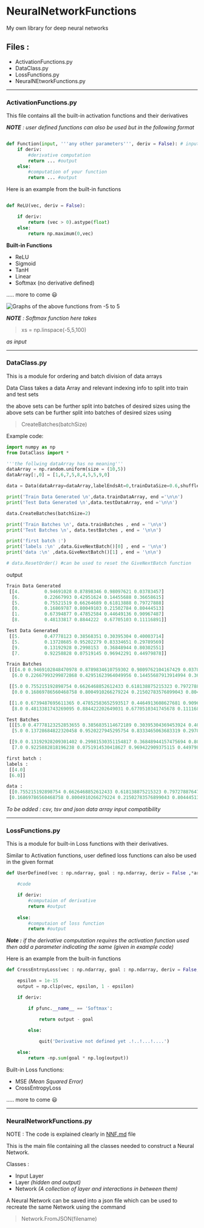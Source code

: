 # NeuralNetworkFunctions
My own library for deep neural networks

## Files :

- ActivationFunctions.py
- DataClass.py
- LossFunctions.py
- NeuralNEtworkFunctions.py

****

### ActivationFunctions.py

This file contains all the built-in activation functions and their derivatives

***NOTE** : user defined functions can also be used but in the following format*

```python

def Function(input, '''any other parameters''', deriv = False): # input can be a numpy array
    if deriv:
        #derivative computation
        return ... #output
    else:
        #computation of your function
        return ... #output
```

Here is an example from the built-in functions

```python

def ReLU(vec, deriv = False):

    if deriv:
        return (vec > 0).astype(float)
    else:
        return np.maximum(0,vec)

```

**Built-in Functions**

- ReLU
- Sigmoid
- TanH
- Linear
- Softmax (no derivative defined)

..... more to come :smiley:

![Graphs of the above functions from -5 to 5](./ActivationFunctionsPlotted.png)

***NOTE** : Softmax function here takes*
>xs = np.linspace(-5,5,100)

*as input* 

****

### DataClass.py

This is a module for ordering and batch division of data arrays

Data Class takes a data Array and relevant indexing info to split into train and test sets

the above sets can be further split into batches of desired sizes using the above sets can be further split into batches of desired sizes using 
>CreateBatches(batchSize)

Example code:

```python
import numpy as np
from DataClass import *

'''the follwing dataArray has no meaning'''
dataArray = np.random.uniform(size = (10,5))
dataArray[:,0] = [1,6,7,5,8,4,5,5,9,0]

data = Data(dataArray=dataArray,labelEndsAt=0,trainDataSize=0.6,shuffle=True) #trainDataSize must be between 0 and 1

print('Train Data Generated \n',data.trainDataArray, end ='\n\n')
print('Test Data Generated \n',data.testDataArray, end ='\n\n')

data.CreateBatches(batchSize=2)

print('Train Batches \n', data.trainBatches , end = '\n\n')
print('Test Batches \n', data.testBatches , end = '\n\n')

print('first batch :')
print('labels :\n' ,data.GiveNextBatch()[0] , end = '\n\n')
print('data :\n' ,data.GiveNextBatch()[1] , end = '\n\n')

# data.ResetOrder() #can be used to reset the GiveNextBatch function

```

output

```python
Train Data Generated 
 [[4.         0.94691028 0.87898346 0.98097621 0.03783457]
  [6.         0.22667993 0.42951624 0.14455688 0.36658615]
  [5.         0.75521519 0.66264689 0.61813888 0.79727888]
  [0.         0.16869787 0.80049103 0.21502784 0.80444513]
  [1.         0.67394877 0.47852584 0.44649136 0.90967487]
  [8.         0.48133817 0.8844222  0.67705103 0.11116891]]

Test Data Generated 
 [[5.         0.47778123 0.38568351 0.30395304 0.40003714]
  [5.         0.13728685 0.95202279 0.83334651 0.29789569]
  [9.         0.13192928 0.2998153  0.36848944 0.80302551]
  [7.         0.92258828 0.07519145 0.96942291 0.44979878]]

Train Batches
 [[[4.0 0.9469102848470978 0.8789834610759302 0.9809762104167429 0.037834567636730765]
  [6.0 0.22667993299872868 0.42951623964049956 0.14455687913914994 0.36658615491844315]]

 [[5.0 0.755215192898754 0.6626468852612433 0.618138875215323 0.7972788764797927]
  [0.0 0.16869786560468758 0.8004910266279224 0.21502783576899043 0.8044451310200283]]

 [[1.0 0.6739487695611365 0.47852583652593517 0.4464913608627681 0.9096748738860593]
  [8.0 0.4813381743269095 0.884422202649031 0.6770510341745678 0.11116890548192238]]]

Test Batches
 [[[5.0 0.47778123252853655 0.3856835114672189 0.30395304369453924 0.40003714344133623]
  [5.0 0.13728684822320458 0.9520227945295754 0.8333465063683319 0.2978956872370164]]

 [[9.0 0.13192928209301402 0.29981530351154817 0.36848944157475694 0.8030255106792298]
  [7.0 0.9225882818196238 0.0751914530418627 0.969422909375115 0.4497987825521833]]]

first batch :
labels :
 [[4.0]
 [6.0]]

data :
 [[0.755215192898754 0.6626468852612433 0.618138875215323 0.7972788764797927]
 [0.16869786560468758 0.8004910266279224 0.21502783576899043 0.8044451310200283]]
  ```

*To be added : csv, tsv and json data array input compatibility*

***

### LossFunctions.py

This is a module for built-in Loss functions with their derivatives.

Similar to Activation functions, user defined loss functions can also be used in the given format

```python
def UserDefined(vec : np.ndarray, goal : np.ndarray, deriv = False ,*args):

    #code

    if deriv:
        #computaion of derivative
        return #output
    
    else:
        #computaion of loss function
        return #output
```

***Note :** if the derivative computation requires the activation function used then add a parameter indicating the same (given in example code)*

Here is an example from the built-in functions

```python
def CrossEntroyLoss(vec : np.ndarray, goal : np.ndarray, deriv = False, pfunc = None):

    epsilon = 1e-15
    output = np.clip(vec, epsilon, 1 - epsilon)

    if deriv:

        if pfunc.__name__ == 'Softmax':

            return output - goal
        
        else:

            quit('Derivative not defined yet .!..!...!....')

    else:
        return -np.sum(goal * np.log(output))

```

Built-in Loss functions:

- MSE *(Mean Squared Error)*
- CrossEntropyLoss

..... more to come :smiley:

***

### NeuralNetworkFunctions.py

NOTE : The code is explained clearly in [NNF.md](NNF.md) file

This is the main file containing all the classes needed to construct a Neural Network.

Classes : 
- Input Layer
- Layer *(hidden and output)*
- Network *(A collection of layer and interactions in between them)*

A Neural Network can be saved into a json file which can be used to recreate the same Network using the command
>Network.FromJSON(filename)
